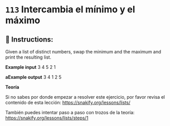  # `113` Intercambia el mínimo y el máximo

## 📝 Instructions:

Given a list of distinct numbers, swap the minimum and the maximum and print the resulting list.

**Example input**
3 4 5 2 1

**aExample output**
3 4 1 2 5

**Teoría**

Si no sabes por donde empezar a resolver este ejercicio, por favor revisa el contenido de esta lección:
https://snakify.org/lessons/lists/

También puedes intentar paso a paso con trozos de la teoría:
https://snakify.org/lessons/lists/steps/1